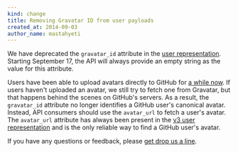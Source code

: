 ```yaml
---
kind: change
title: Removing Gravatar ID from user payloads
created_at: 2014-09-03
author_name: mastahyeti
---
```


We have deprecated the `gravatar_id` attribute in the [user
representation](https://developer.github.com/v3/users/). Starting September 17,
the API will always provide an empty string as the value for this attribute.

Users have been able to upload avatars directly to GitHub for [a while
now](https://github.com/blog/1803-switch-your-picture-with-ease). If users
haven't uploaded an avatar, we still try to fetch one from Gravatar, but that
happens behind the scenes on GitHub's servers. As a result, the `gravatar_id`
attribute no longer identifies a GitHub user's canonical avatar. Instead, API
consumers should use the `avatar_url` to fetch a user's avatar. The `avatar_url`
attribute has always been present in the [v3 user representation](/v3/users/)
and is the only reliable way to find a GitHub user's avatar.

If you have any questions or feedback, please [get drop us a line][contact].

[contact]: https://github.com/contact?form[subject]=Removing+Gravatar+ID
